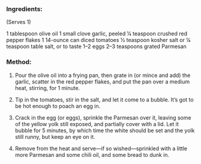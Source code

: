 ### Ingredients:
(Serves 1)

1 tablespoon olive oil
1 small clove garlic, peeled
1⁄4 teaspoon crushed red pepper flakes
1 14-ounce can diced tomatoes
1⁄2 teaspoon kosher salt or
1⁄4 teaspoon table salt, or to taste
1–2 eggs
2–3 teaspoons grated
Parmesan

### Method:

1. Pour the olive oil into a frying pan, then grate in (or mince and add) the garlic,
scatter in the red pepper flakes, and put the pan over a medium heat, stirring,
for 1 minute.

2. Tip in the tomatoes, stir in the salt, and let it come to a bubble.
It’s got to be hot enough to poach an egg in.

3. Crack in the egg (or eggs), sprinkle the Parmesan over it, leaving some of
the yellow yolk still exposed, and partially cover with a lid. Let it bubble
for 5 minutes, by which time the white should be set and the yolk still runny,
but keep an eye on it.

4. Remove from the heat and serve—if so wished—sprinkled with a little more Parmesan
and some chili oil, and some bread to dunk in.


